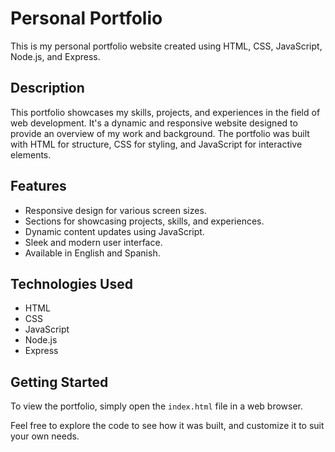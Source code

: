 # Personal Portfolio

This is my personal portfolio website created using HTML, CSS, JavaScript, Node.js, and Express.

## Description

This portfolio showcases my skills, projects, and experiences in the field of web development. It's a dynamic and responsive website designed to provide an overview of my work and background. The portfolio was built with HTML for structure, CSS for styling, and JavaScript for interactive elements.

## Features

- Responsive design for various screen sizes.
- Sections for showcasing projects, skills, and experiences.
- Dynamic content updates using JavaScript.
- Sleek and modern user interface.
- Available in English and Spanish.

## Technologies Used

- HTML
- CSS
- JavaScript
- Node.js
- Express

## Getting Started

To view the portfolio, simply open the `index.html` file in a web browser.

Feel free to explore the code to see how it was built, and customize it to suit your own needs.

